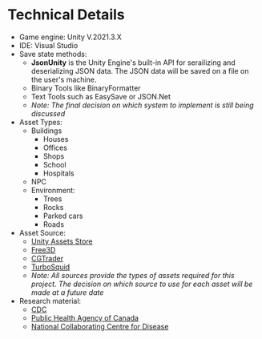 
# Technical Details

- Game engine: Unity V.2021.3.X
- IDE: Visual Studio
- Save state methods: 
  - <b>JsonUnity</b> is the Unity Engine's built-in API for serailizing and deserializing JSON data. The JSON data will be saved on a file on the user's machine. 
  - Binary Tools like BinaryFormatter
  - Text Tools such as EasySave or JSON.Net
  - *Note: The final decision on which system to implement is still being discussed*
- Asset Types: 
  - Buildings
    - Houses
    - Offices
    - Shops
    - School
    - Hospitals
  - NPC
  - Environment:
    - Trees
    - Rocks
    - Parked cars
    - Roads    
- Asset Source:
  - [Unity Assets Store](https://assetstore.unity.com/)
  - [Free3D](https://free3d.com/)
  - [CGTrader](https://www.cgtrader.com/free-3d-models)
  - [TurboSquid](https://www.turbosquid.com/Search/3D-Models/free)
  - *Note: All sources provide the types of assets required for this project. The decision on which source to use for each asset will be made at a future date*
- Research material: 
  - [CDC](https://www.cdc.gov/)
  - [Public Health Agency of Canada](https://www.canada.ca/en/public-health.html)
  - [National Collaborating Centre for Disease](https://nccid.ca/)
